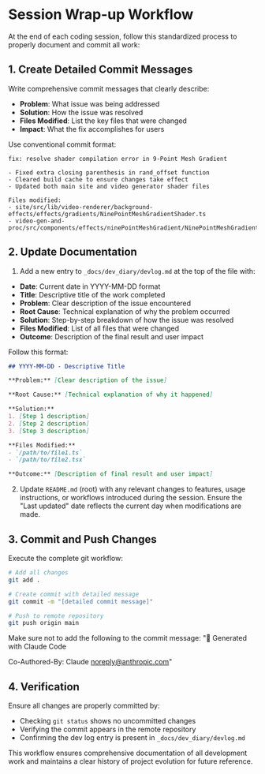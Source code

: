 # Session Wrap-up Workflow

At the end of each coding session, follow this standardized process to properly document and commit all work:

## 1. Create Detailed Commit Messages
Write comprehensive commit messages that clearly describe:
- **Problem**: What issue was being addressed
- **Solution**: How the issue was resolved
- **Files Modified**: List the key files that were changed
- **Impact**: What the fix accomplishes for users

Use conventional commit format:
```
fix: resolve shader compilation error in 9-Point Mesh Gradient

- Fixed extra closing parenthesis in rand_offset function
- Cleared build cache to ensure changes take effect
- Updated both main site and video generator shader files

Files modified:
- site/src/lib/video-renderer/background-effects/effects/gradients/NinePointMeshGradientShader.ts
- video-gen-and-proc/src/components/effects/ninePointMeshGradient/NinePointMeshGradientShader.ts

```

## 2. Update Documentation
1. Add a new entry to `_docs/dev_diary/devlog.md` at the top of the file with:
- **Date**: Current date in YYYY-MM-DD format
- **Title**: Descriptive title of the work completed
- **Problem**: Clear description of the issue encountered
- **Root Cause**: Technical explanation of why the problem occurred
- **Solution**: Step-by-step breakdown of how the issue was resolved
- **Files Modified**: List of all files that were changed
- **Outcome**: Description of the final result and user impact

Follow this format:
```markdown
## YYYY-MM-DD - Descriptive Title

**Problem:** [Clear description of the issue]

**Root Cause:** [Technical explanation of why it happened]

**Solution:**
1. [Step 1 description]
2. [Step 2 description]
3. [Step 3 description]

**Files Modified:**
- `/path/to/file1.ts`
- `/path/to/file2.tsx`

**Outcome:** [Description of final result and user impact]
```

2. Update `README.md` (root) with any relevant changes to features, usage instructions, or workflows introduced during the session. Ensure the "Last updated" date reflects the current day when modifications are made.

## 3. Commit and Push Changes
Execute the complete git workflow:
```bash
# Add all changes
git add .

# Create commit with detailed message
git commit -m "[detailed commit message]"

# Push to remote repository
git push origin main
```
Make sure not to add the following to the commit message:
"🤖 Generated with Claude Code

Co-Authored-By: Claude noreply@anthropic.com"


## 4. Verification
Ensure all changes are properly committed by:
- Checking `git status` shows no uncommitted changes
- Verifying the commit appears in the remote repository
- Confirming the dev log entry is present in `_docs/dev_diary/devlog.md`

This workflow ensures comprehensive documentation of all development work and maintains a clear history of project evolution for future reference.